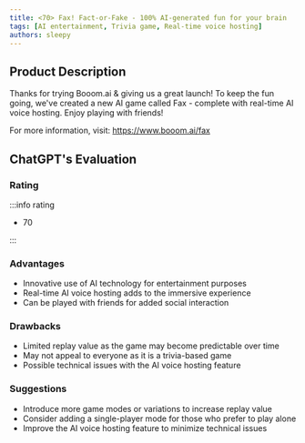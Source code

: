 ```yaml
---
title: <70> Fax! Fact-or-Fake - 100% AI-generated fun for your brain
tags: [AI entertainment, Trivia game, Real-time voice hosting]
authors: sleepy
---
```


## Product Description

Thanks for trying Booom.ai &amp; giving us a great launch! To keep the fun going, we've created a new AI game called Fax - complete with real-time AI voice hosting. Enjoy playing with friends!

For more information, visit: https://www.booom.ai/fax

## ChatGPT's Evaluation

### Rating

:::info rating

- 70

:::

### Advantages

- Innovative use of AI technology for entertainment purposes
- Real-time AI voice hosting adds to the immersive experience
- Can be played with friends for added social interaction


### Drawbacks

- Limited replay value as the game may become predictable over time
- May not appeal to everyone as it is a trivia-based game
- Possible technical issues with the AI voice hosting feature

### Suggestions

- Introduce more game modes or variations to increase replay value
- Consider adding a single-player mode for those who prefer to play alone
- Improve the AI voice hosting feature to minimize technical issues